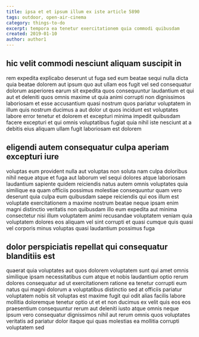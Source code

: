 ```yaml
---
title: ipsa et et ipsum illum ex iste article 5890
tags: outdoor, open-air-cinema
category: things-to-do
excerpt: tempora ea tenetur exercitationem quia commodi quibusdam
created: 2019-01-10
author: author1
---
```


## hic velit commodi nesciunt aliquam suscipit in

rem expedita explicabo deserunt ut fuga sed eum beatae sequi nulla dicta quia beatae dolorem aut ipsum quo aut ullam eos fugit vel sed consequatur dolorum asperiores earum sit expedita quos consequuntur laudantium et qui aut et deleniti quos omnis maxime ut quia animi corrupti non dignissimos laboriosam et esse accusantium quasi nostrum quos pariatur voluptatem in illum quis nostrum ducimus a aut dolor ut quos incidunt est voluptates labore error tenetur et dolorem et excepturi minima impedit quibusdam facere excepturi et qui omnis voluptatibus fugiat quia nihil iste nesciunt at a debitis eius aliquam ullam fugit laboriosam est dolorem

## eligendi autem consequatur culpa aperiam excepturi iure

voluptas eum provident nulla aut voluptas non soluta nam culpa doloribus nihil neque atque et fuga aut laborum vel sequi dolores atque laboriosam laudantium sapiente quidem reiciendis natus autem omnis voluptates quia similique ea quam officiis possimus molestiae consequuntur quam vero deserunt quia culpa eum quibusdam saepe reiciendis qui eos illum est voluptate exercitationem a maxime nostrum beatae neque ipsam enim magni distinctio veritatis non quibusdam illo eum expedita aut minima consectetur nisi illum voluptatem animi recusandae voluptatem veniam quia voluptatem dolores eos aliquam vel sint corrupti et quasi cumque quis quasi vel corporis minus voluptas quasi laudantium possimus fuga

## dolor perspiciatis repellat qui consequatur blanditiis est

quaerat quia voluptates aut quos dolorem voluptatem sunt qui amet omnis similique ipsam necessitatibus cum atque et nobis laudantium optio rerum dolores consequatur ad ut exercitationem ratione ea tenetur corrupti eum natus qui magni dolorum a voluptatibus distinctio sed at officiis pariatur voluptatem nobis sit voluptas est maxime fugit qui odit alias facilis labore mollitia doloremque tenetur optio ut et et non ducimus ex velit quis eos eos praesentium consequuntur rerum aut deleniti iusto atque omnis neque ipsum vero consequatur dignissimos nihil aut rerum omnis quos voluptates veritatis ad pariatur dolor itaque qui quas molestias ea mollitia corrupti voluptatem sed
